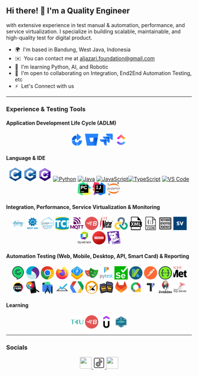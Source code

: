  Hi there! 👋 I'm a Quality Engineer
-------------

with extensive experience in test manual & automation, performance, and service virtualization. I specialize in building scalable, maintainable, and high-quality test for digital product.

* 🌍  I'm based in Bandung, West Java, Indonesia
* ✉️  You can contact me at [aljazari.foundation@gmail.com](mailto:aljazari.foundation@gmail.com)
* 🧠  I'm learning Python, AI, and Robotic
* 🤝  I'm open to collaborating on Integration, End2End Automation Testing, etc
* ⚡  Let's Connect with us

-------------
### Experience & Testing Tools

#### Application Development Life Cycle (ADLM)
</p>
<p align="center">
<a href="https://www.atlassian.com/software/bamboo" target="_blank" rel="noreferrer"><img src="https://github.com/aljazarifoundation/convertericonqualityengineer/blob/main/resized-icons/bamboo_128.png" width="36" height="36" alt="bamboo" /></a>
<a href="https://www.atlassian.com/software/bitbucket" target="_blank" rel="noreferrer"><img src="https://github.com/aljazarifoundation/convertericonqualityengineer/blob/main/resized-icons/bitbucket_128.png" width="36" height="36" alt="bitbucket" /></a>
<a href="https://www.atlassian.com/software/jira" target="_blank" rel="noreferrer"><img src="https://github.com/aljazarifoundation/convertericonqualityengineer/blob/main/resized-icons/jira_128.png" width="36" height="36" alt="jira" /></a>
<a href="https://clickup.com/" target="_blank" rel="noreferrer"><img src="https://github.com/aljazarifoundation/convertericonqualityengineer/blob/main/resized-icons/clickup_128.png" width="36" height="36" alt="clickup" /></a>
</p>

#### Language & IDE
<p align="center">
<a href="https://en.wikipedia.org/wiki/C_(programming_language)" target="_blank" rel="noreferrer"><img src="https://github.com/aljazarifoundation/convertericonqualityengineer/blob/main/resized-icons/c_128.png" width="36" height="36" alt="C" /></a>
<a href="https://en.wikipedia.org/wiki/C%2B%2B" target="_blank" rel="noreferrer"><img src="https://github.com/aljazarifoundation/convertericonqualityengineer/blob/main/resized-icons/c++_128.png" width="36" height="36" alt="C++" /></a>
<a href="https://learn.microsoft.com/en-us/dotnet/csharp/" target="_blank" rel="noreferrer"><img src="https://github.com/aljazarifoundation/convertericonqualityengineer/blob/main/resized-icons/csharp_128.png" width="36" height="36" alt="C#" /></a>
<a href="https://www.python.org/" target="_blank" rel="noreferrer"><img src="https://raw.githubusercontent.com/danielcranney/readme-generator/main/public/icons/skills/python-colored.svg" width="36" height="36" alt="Python" /></a>
<a href="https://www.oracle.com/java/" target="_blank" rel="noreferrer"><img src="https://raw.githubusercontent.com/danielcranney/readme-generator/main/public/icons/skills/java-colored.svg" width="36" height="36" alt="Java" /></a>
<a href="https://developer.mozilla.org/en-US/docs/Web/JavaScript" target="_blank" rel="noreferrer"><img src="https://raw.githubusercontent.com/danielcranney/readme-generator/main/public/icons/skills/javascript-colored.svg" width="36" height="36" alt="JavaScript" /></a><a href="https://www.typescriptlang.org/" target="_blank" rel="noreferrer"><img src="https://raw.githubusercontent.com/danielcranney/readme-generator/main/public/icons/skills/typescript-colored.svg" width="36" height="36" alt="TypeScript" /></a>
<a href="https://code.visualstudio.com/" target="_blank" rel="noreferrer"><img src="https://raw.githubusercontent.com/danielcranney/readme-generator/main/public/icons/skills/visualstudiocode.svg" width="36" height="36" alt="VS Code" /></a>
<a href="https://www.jetbrains.com/pycharm" target="_blank" rel="noreferrer"><img src="https://github.com/aljazarifoundation/convertericonqualityengineer/blob/main/resized-icons/pycharm_128.png" width="36" height="36" alt="pycharm" /></a>
<a href="https://lp.jetbrains.com/" target="_blank" rel="noreferrer"><img src="https://github.com/aljazarifoundation/convertericonqualityengineer/blob/main/resized-icons/intellij_128.png" width="36" height="36" alt="IntelliJ" /></a>
<a href="https://jupyter.org/" target="_blank" rel="noreferrer"><img src="https://github.com/aljazarifoundation/convertericonqualityengineer/blob/main/icons/Jupyter.png" width="36" height="36" alt="IntelliJ" /></a>
</p>

#### Integration, Performance, Service Virtualization & Monitoring
</p>
<p align="center">
<a href="https://groovy-lang.org/" target="_blank" rel="noreferrer"><img src="https://github.com/aljazarifoundation/convertericonqualityengineer/blob/main/resized-icons/groovy_128.png" width="36" height="36" alt="groovy" /></a>
 <a href="https://en.wikipedia.org/wiki/REST" target="_blank" rel="noreferrer"><img src="https://github.com/aljazarifoundation/convertericonqualityengineer/blob/main/resized-icons/rest_128.png" width="36" height="36" alt="rest" /></a>
<a href="https://en.wikipedia.org/wiki/SOAP" target="_blank" rel="noreferrer"><img src="https://github.com/aljazarifoundation/convertericonqualityengineer/blob/main/resized-icons/soap_128.png" width="36" height="36" alt="soap" /></a>
<a href="https://en.wikipedia.org/wiki/Transmission_Control_Protocol" target="_blank" rel="noreferrer"><img src="https://github.com/aljazarifoundation/convertericonqualityengineer/blob/main/resized-icons/tcp_128.png" width="36" height="36" alt="tcp" /></a>
<a href="https://mqtt.org/" target="_blank" rel="noreferrer"><img src="https://github.com/aljazarifoundation/convertericonqualityengineer/blob/main/resized-icons/mqtt_128.png" width="36" height="36" alt="mqtt" /></a>
<a href="https://jmeter.apache.org/" target="_blank" rel="noreferrer"><img src="https://github.com/aljazarifoundation/convertericonqualityengineer/blob/main/resized-icons/blazemeter_128.png" width="36" height="36" alt="blazemeter" /></a>
<a href="https://jmeter.apache.org/" target="_blank" rel="noreferrer"><img src="https://github.com/aljazarifoundation/convertericonqualityengineer/blob/main/icons/apache_jmeter.png" width="36" height="36" alt="apache jmeter" /></a>
<a href="https://marketplace.opentext.com/appdelivery/content/virtual-user-generator-vugen" target="_blank" rel="noreferrer"><img src="https://github.com/aljazarifoundation/convertericonqualityengineer/blob/main/resized-icons/load_runner_128.png" width="36" height="36" alt="loadrunner" /></a>
<a href="https://en.wikipedia.org/wiki/XML" target="_blank" rel="noreferrer"><img src="https://github.com/aljazarifoundation/convertericonqualityengineer/blob/main/resized-icons/xml_128.png" width="36" height="36" alt="xml" /></a>
<a href="https://www.json.org/json-en.html" target="_blank" rel="noreferrer"><img src="https://github.com/aljazarifoundation/convertericonqualityengineer/blob/main/resized-icons/json_128.png" width="36" height="36" alt="json" /></a>
<a href="https://jmeter.apache.org/" target="_blank" rel="noreferrer"><img src="https://github.com/aljazarifoundation/convertericonqualityengineer/blob/main/resized-icons/binary_128.png" width="36" height="36" alt="binary" /></a>
<a href="https://admhelp.microfocus.com/" target="_blank" rel="noreferrer"><img src="https://github.com/aljazarifoundation/convertericonqualityengineer/blob/main/resized-icons/microfocus_128.png" width="36" height="36" alt="service virtualization" /></a>
<a href="https://www.dynatrace.com/" target="_blank" rel="noreferrer"><img src="https://github.com/aljazarifoundation/convertericonqualityengineer/blob/main/resized-icons/dynatrace_128.png" width="36" height="36" alt="dynatrace" /></a>
<a href="https://www.zabbix.com/" target="_blank" rel="noreferrer"><img src="https://github.com/aljazarifoundation/convertericonqualityengineer/blob/main/resized-icons/zabbix_128.png" width="36" height="36" alt="zabbix" /></a>
<a href="https://www.datadoghq.com/" target="_blank" rel="noreferrer"><img src="https://github.com/aljazarifoundation/convertericonqualityengineer/blob/main/resized-icons/datadog_128.png" width="36" height="36" alt="datadog" /></a>
</p>

#### Automation Testing (Web, Mobile, Desktop, API, Smart Card) & Reporting
</p>
<p align="center">
<a href="https://cucumber.io/" target="_blank" rel="noreferrer"><img src="https://github.com/aljazarifoundation/convertericonqualityengineer/blob/main/resized-icons/cucumber_128.png" width="36" height="36" alt="Gherkin" /></a>
<a href="https://appium.io/docs/en/latest/" target="_blank" rel="noreferrer"><img src="https://github.com/aljazarifoundation/convertericonqualityengineer/blob/main/resized-icons/appium_128.png" width="36" height="36" alt="Appium" /></a>
<a href="https://www.google.com/chrome/" target="_blank" rel="noreferrer"><img src="https://github.com/aljazarifoundation/convertericonqualityengineer/blob/main/resized-icons/google_chrome_128.png" width="36" height="36" alt="Google Chrome" /></a> 
<a href="https://www.mozilla.org/en-US/firefox/new/" target="_blank" rel="noreferrer"><img src="https://github.com/aljazarifoundation/convertericonqualityengineer/blob/main/resized-icons/Firefox_128.png" width="36" height="36" alt="Firefox" /></a>
<a href="https://webkit.org/" target="_blank" rel="noreferrer"><img src="https://github.com/aljazarifoundation/convertericonqualityengineer/blob/main/resized-icons/webkit_128.png" width="36" height="36" alt="WebKit" /></a>
<a href="https://playwright.dev/" target="_blank" rel="noreferrer"><img src="https://github.com/aljazarifoundation/convertericonqualityengineer/blob/main/resized-icons/playwright_128.png" width="36" height="36" alt="Playwright" /></a>
<a href="https://docs.pytest.org/en/stable/" target="_blank" rel="noreferrer"><img src="https://github.com/aljazarifoundation/convertericonqualityengineer/blob/main/resized-icons/pytest_128.png" width="36" height="36" alt="Pytest" /></a>
<a href="https://www.selenium.dev/" target="_blank" rel="noreferrer"><img src="https://github.com/aljazarifoundation/convertericonqualityengineer/blob/main/resized-icons/selenium_128.png" width="36" height="36" alt="Selenium" /></a>
<a href="https://katalon.com/" target="_blank" rel="noreferrer"><img src="https://github.com/aljazarifoundation/convertericonqualityengineer/blob/main/resized-icons/katalon_128.png" width="36" height="36" alt="Katalon" /></a>
<a href="https://www.postman.com/" target="_blank" rel="noreferrer"><img src="https://github.com/aljazarifoundation/convertericonqualityengineer/blob/main/resized-icons/postman_128.png" width="36" height="36" alt="Postman" /></a>
<a href="https://swagger.io/" target="_blank" rel="noreferrer"><img src="https://github.com/aljazarifoundation/convertericonqualityengineer/blob/main/resized-icons/swagger_128.png" width="36" height="36" alt="Swagger" /></a>
<a href="https://jmeter.apache.org/" target="_blank" rel="noreferrer"><img src="https://github.com/aljazarifoundation/convertericonqualityengineer/blob/main/resized-icons/apache_jmeter_128.png" width="36" height="36" alt="apache jmeter" /></a>
<a href="https://devicefarm.org/" target="_blank" rel="noreferrer"><img src="https://github.com/aljazarifoundation/convertericonqualityengineer/blob/main/resized-icons/apium_device_farm_128.png" width="36" height="36" alt="appium device farm" /></a>
<a href="https://github.com/appium/appium-inspector" target="_blank" rel="noreferrer"><img src="https://github.com/aljazarifoundation/convertericonqualityengineer/blob/main/resized-icons/appium_inspector_128.png" width="36" height="36" alt="appium inspector" /></a>
<a href="https://developer.android.com/" target="_blank" rel="noreferrer"><img src="https://github.com/aljazarifoundation/convertericonqualityengineer/blob/main/resized-icons/android_studio_128.png" width="36" height="36" alt="android studio" /></a>
<a href="https://testcafe.io/" target="_blank" rel="noreferrer"><img src="https://github.com/aljazarifoundation/convertericonqualityengineer/blob/main/resized-icons/testcafe_128.png" width="36" height="36" alt="testcafe" /></a>
<a href="https://developer.chrome.com/docs/devtools" target="_blank" rel="noreferrer"><img src="https://github.com/aljazarifoundation/convertericonqualityengineer/blob/main/resized-icons/chrome_dev_toolspng_128.png" width="36" height="36" alt="chromedevtools" /></a>
<a href="https://selectorshub.com/" target="_blank" rel="noreferrer"><img src="https://github.com/aljazarifoundation/convertericonqualityengineer/blob/main/resized-icons/selectorhub_128.png" width="36" height="36" alt="selectorhub" /></a>
<a href="https://www.youtube.com/playlist?list=PL-PGLNGPDn5_7h3M-lxxbf_OvYFgAWiz_" target="_blank" rel="noreferrer"><img src="https://github.com/aljazarifoundation/convertericonqualityengineer/blob/main/resized-icons/simcard_128.png" width="36" height="36" alt="SmartCard" /></a>
<a href="https://about.gitlab.com/" target="_blank" rel="noreferrer"><img src="https://github.com/aljazarifoundation/convertericonqualityengineer/blob/main/resized-icons/gitlab_128.png" width="36" height="36" alt="Gitlab" /></a>
<a href="https://allurereport.org/" target="_blank" rel="noreferrer"><img src="https://github.com/aljazarifoundation/convertericonqualityengineer/blob/main/resized-icons/allure_report_128.png" width="36" height="36" alt="Allure" /></a>
<a href="https://testomat.io/" target="_blank" rel="noreferrer"><img src="https://github.com/aljazarifoundation/convertericonqualityengineer/blob/main/resized-icons/testomatio_128.png" width="36" height="36" alt="testomat" /></a>
<a href="https://www.jenkins.io/" target="_blank" rel="noreferrer"><img src="https://github.com/aljazarifoundation/convertericonqualityengineer/blob/main/resized-icons/jenkins_128.png" width="36" height="36" alt="jenkins" /></a>
<a href="https://www.microsoft.com/" target="_blank" rel="noreferrer"><img src="https://github.com/aljazarifoundation/convertericonqualityengineer/blob/main/resized-icons/mssql_128.png" width="36" height="36" alt="SQL Server" /></a>
</p>

#### Learning 
</p>
<p align="center">
<a href="https://testautomationu.applitools.com/me.html#dianpermana" target="_blank" rel="noreferrer"><img src="https://github.com/aljazarifoundation/convertericonqualityengineer/blob/main/resized-icons/test_autoamtion_university_128.png" width="36" height="36" alt="test automatio university" /></a>
<a href="https://www.blazemeter.com/university" target="_blank" rel="noreferrer"><img src="https://github.com/aljazarifoundation/convertericonqualityengineer/blob/main/resized-icons/blazemeter_128.png" width="36" height="36" alt="blazemeter university" /></a>
<a href="https://www.udemy.com/" target="_blank" rel="noreferrer"><img src="https://github.com/aljazarifoundation/convertericonqualityengineer/blob/main/resized-icons/udemy_logo_128.png" width="36" height="36" alt="udemy" /></a>
<a href="https://university.apisec.a" target="_blank" rel="noreferrer"><img src="https://github.com/aljazarifoundation/convertericonqualityengineer/blob/main/icons/apisecurity.png" width="36" height="36" alt="apisecurity" /></a>
</p>
</p>

-------------
### Socials

<p align="center"> 
<a href="https://www.github.com/aljazarifoundation" target="_blank" rel="noreferrer"> <picture> <source media="(prefers-color-scheme: dark)" srcset="https://raw.githubusercontent.com/danielcranney/readme-generator/main/public/icons/socials/github-dark.svg" /> <source media="(prefers-color-scheme: light)" srcset="https://raw.githubusercontent.com/danielcranney/readme-generator/main/public/icons/socials/github.svg" /> <img src="https://raw.githubusercontent.com/danielcranney/readme-generator/main/public/icons/socials/github.svg" width="32" height="32" /> </picture> </a> 
<a href="https://www.tiktok.com/@aljazarifoundation" target="_blank" rel="noreferrer"> <picture> <source srcset="https://github.com/aljazarifoundation/convertericonqualityengineer/blob/main/icons/tiktok.png" /> <source media="(prefers-color-scheme: light)" srcset="https://github.com/aljazarifoundation/convertericonqualityengineer/blob/main/icons/tiktok.png" /> <img src="https://github.com/aljazarifoundation/convertericonqualityengineer/blob/main/icons/tiktok.png" width="32" height="32" /> </picture> </a>
<a href="https://www.youtube.com/@aljazarifoundation" target="_blank" rel="noreferrer"> <picture> <source media="(prefers-color-scheme: dark)" srcset="https://raw.githubusercontent.com/danielcranney/readme-generator/main/public/icons/socials/youtube-dark.svg" /> <source media="(prefers-color-scheme: light)" srcset="https://raw.githubusercontent.com/danielcranney/readme-generator/main/public/icons/socials/youtube.svg" /> <img src="https://raw.githubusercontent.com/danielcranney/readme-generator/main/public/icons/socials/youtube.svg" width="32" height="32" /> </picture> </a>
</p>
